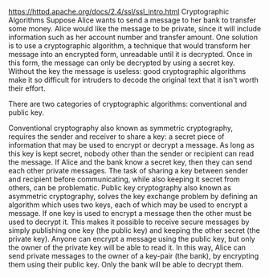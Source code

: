 https://httpd.apache.org/docs/2.4/ssl/ssl_intro.html
Cryptographic Algorithms
Suppose Alice wants to send a message to her bank to transfer some money. Alice would like the message to be private, since it will include information such as her account number and transfer amount. One solution is to use a cryptographic algorithm, a technique that would transform her message into an encrypted form, unreadable until it is decrypted. Once in this form, the message can only be decrypted by using a secret key. Without the key the message is useless: good cryptographic algorithms make it so difficult for intruders to decode the original text that it isn't worth their effort.

There are two categories of cryptographic algorithms: conventional and public key.

Conventional cryptography
also known as symmetric cryptography, requires the sender and receiver to share a key: a secret piece of information that may be used to encrypt or decrypt a message. As long as this key is kept secret, nobody other than the sender or recipient can read the message. If Alice and the bank know a secret key, then they can send each other private messages. The task of sharing a key between sender and recipient before communicating, while also keeping it secret from others, can be problematic.
Public key cryptography
also known as asymmetric cryptography, solves the key exchange problem by defining an algorithm which uses two keys, each of which may be used to encrypt a message. If one key is used to encrypt a message then the other must be used to decrypt it. This makes it possible to receive secure messages by simply publishing one key (the public key) and keeping the other secret (the private key).
Anyone can encrypt a message using the public key, but only the owner of the private key will be able to read it. In this way, Alice can send private messages to the owner of a key-pair (the bank), by encrypting them using their public key. Only the bank will be able to decrypt them.


